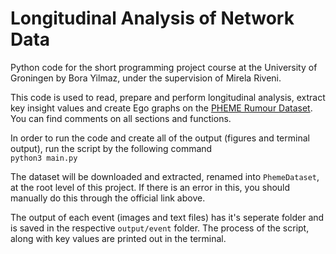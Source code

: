 # Longitudinal Analysis of Network Data   

Python code for the short programming project course at the University of Groningen by Bora Yilmaz, under the supervision of Mirela Riveni.

This code is used to read, prepare and perform longitudinal analysis, extract key insight values and create Ego graphs on the [PHEME Rumour Dataset](https://www.pheme.eu/2016/06/13/pheme-rumour-dataset-support-certainty-and-evidentiality/). You can find comments on all sections and functions.

In order to run the code and create all of the output (figures and terminal output), run the script by the following command  
`python3 main.py`  

The dataset will be downloaded and extracted, renamed into `PhemeDataset`, at the root level of this project. If there is an error in this, you should manually do this through the official link above.  

The output of each event (images and text files) has it's seperate folder and is saved in the respective `output/event` folder. The process of the script, along with key values are printed out in the terminal. 
